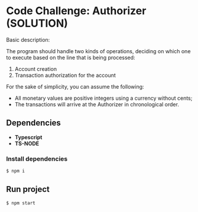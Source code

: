 # Code Challenge: Authorizer (SOLUTION)

Basic description: 

The program should handle two kinds of operations, deciding on which one to execute based on the line that is being processed:
1. Account creation
2. Transaction authorization for the account

For the sake of simplicity, you can assume the following:

 - All monetary values are positive integers using a currency without cents;
 - The transactions will arrive at the Authorizer in chronological order.

## Dependencies

- **Typescript**
- **TS-NODE**

### Install dependencies

```bash
$ npm i
``` 

## Run project

```bash
$ npm start
```